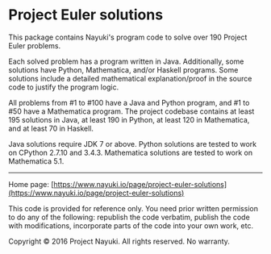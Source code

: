 Project Euler solutions
=======================

This package contains Nayuki's program code to solve over 190 Project Euler problems.

Each solved problem has a program written in Java. Additionally, some solutions have
Python, Mathematica, and/or Haskell programs. Some solutions include a detailed
mathematical explanation/proof in the source code to justify the program logic.

All problems from #1 to #100 have a Java and Python program, and #1 to #50 have a Mathematica program.
The project codebase contains at least 195 solutions in Java, at least 190 in Python,
at least 120 in Mathematica, and at least 70 in Haskell.

Java solutions require JDK 7 or above. Python solutions are tested to work on CPython 2.7.10 and 3.4.3. Mathematica solutions are tested to work on Mathematica 5.1.

---

Home page: [https://www.nayuki.io/page/project-euler-solutions](https://www.nayuki.io/page/project-euler-solutions)

This code is provided for reference only. You need prior written permission
to do any of the following: republish the code verbatim, publish the code
with modifications, incorporate parts of the code into your own work, etc.

Copyright © 2016 Project Nayuki. All rights reserved. No warranty.
